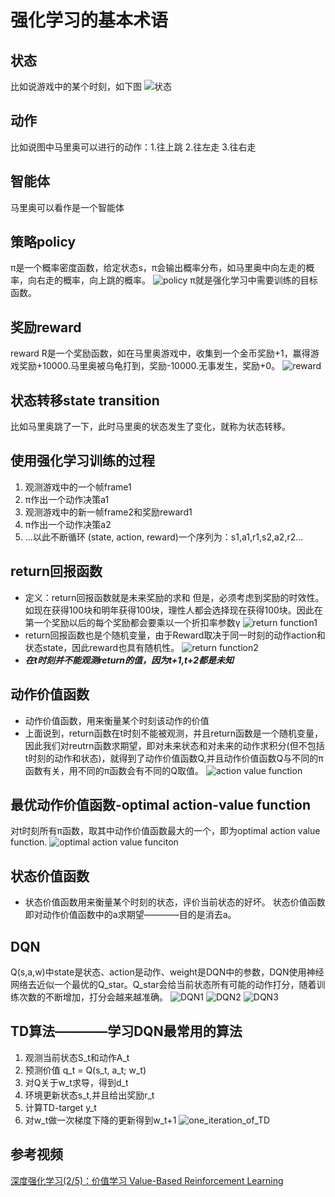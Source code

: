 # 强化学习的基本术语
## 状态
比如说游戏中的某个时刻，如下图
![状态](./source/state_of_reinforce.png)
## 动作
比如说图中马里奥可以进行的动作：1.往上跳 2.往左走 3.往右走
## 智能体
马里奥可以看作是一个智能体
## 策略policy
π是一个概率密度函数，给定状态s，π会输出概率分布，如马里奥中向左走的概率，向右走的概率，向上跳的概率。
![policy](./source/reinforce_policy.png)
π就是强化学习中需要训练的目标函数。
## 奖励reward
reward R是一个奖励函数，如在马里奥游戏中，收集到一个金币奖励+1，赢得游戏奖励+10000.马里奥被乌龟打到，奖励-10000.无事发生，奖励+0。
![reward](./source/reward_reinforce.png)
## 状态转移state transition
比如马里奥跳了一下，此时马里奥的状态发生了变化，就称为状态转移。

## 使用强化学习训练的过程
1. 观测游戏中的一个帧frame1
2. π作出一个动作决策a1
3. 观测游戏中的新一帧frame2和奖励reward1
4. π作出一个动作决策a2
5. ...以此不断循环
(state, action, reward)一个序列为：s1,a1,r1,s2,a2,r2...

## return回报函数
+ 定义：return回报函数就是未来奖励的求和
但是，必须考虑到奖励的时效性。如现在获得100块和明年获得100块，理性人都会选择现在获得100块。因此在第一个奖励以后的每个奖励都会要乘以一个折扣率参数γ
![return function1](source/return_funciton.png)
+ return回报函数也是个随机变量，由于Reward取决于同一时刻的动作action和状态state，因此reward也具有随机性。
![return function2](source/returns.png)
+ ***在t时刻并不能观测return的值，因为t+1,t+2都是未知***

## 动作价值函数
+ 动作价值函数，用来衡量某个时刻该动作的价值
+ 上面说到，return函数在t时刻不能被观测，并且return函数是一个随机变量，因此我们对reutrn函数求期望，即对未来状态和对未来的动作求积分(但不包括t时刻的动作和状态)，就得到了动作价值函数Q,并且动作价值函数Q与不同的π函数有关，用不同的π函数会有不同的Q取值。
![action value function](source/action_value_funtion.png)

## 最优动作价值函数-optimal action-value function
对t时刻所有π函数，取其中动作价值函数最大的一个，即为optimal action value function.
![optimal action value funciton](source/optimal_action_value_function.png)

## 状态价值函数
+ 状态价值函数用来衡量某个时刻的状态，评价当前状态的好坏。
状态价值函数即对动作价值函数中的a求期望————目的是消去a。

## DQN
Q(s,a,w)中state是状态、action是动作、weight是DQN中的参数，DQN使用神经网络去近似一个最优的Q_star。Q_star会给当前状态所有可能的动作打分，随着训练次数的不断增加，打分会越来越准确。
![DQN1](source/DQN1.png)
![DQN2](source/DQN2.png)
![DQN3](source/DQN3.png)

## TD算法————学习DQN最常用的算法
1. 观测当前状态S_t和动作A_t
2. 预测价值 q_t = Q(s_t, a_t; w_t)
3. 对Q关于w_t求导，得到d_t
4. 环境更新状态s_t,并且给出奖励r_t
5. 计算TD-target y_t
6. 对w_t做一次梯度下降的更新得到w_t+1
![one_iteration_of_TD](source/one_ite_of_TD.png)

## 参考视频
[深度强化学习(2/5)：价值学习 Value-Based Reinforcement Learning
](https://www.youtube.com/watch?v=jflq6vNcZyA)